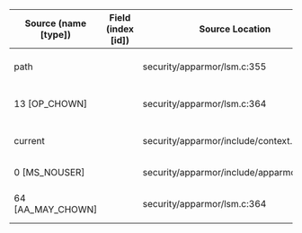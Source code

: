 | Source (name [type]) | Field (index [id]) | Source Location                             | Label at Source             |
|----------------------|--------------------|---------------------------------------------|-----------------------------|
| path                 |                    | security/apparmor/lsm.c:355                 | object, dynamic, input      |
| 13 [OP_CHOWN]        |                    | security/apparmor/lsm.c:364                 | operation, static, mediator |
| current              |                    | security/apparmor/include/context.h:99      | subject, dynamic, external  |
| 0 [MS_NOUSER]        |                    | security/apparmor/include/apparmor.h:117    | all, static, external       |
| 64 [AA_MAY_CHOWN]    |                    | security/apparmor/lsm.c:364                 | operation, static, mediator |